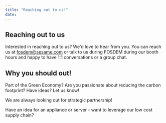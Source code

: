 ```yaml
---
title: "Reaching out to us!"
date: 
---
```

## Reaching out to us

Interested in reaching out to us? We'd love to hear from you.  You can
reach us at fosdem@sesame.com or talk to us during FOSDEM during our
booth hours and happy to have 1:1 conversations or a group chat.

## Why you should out!

Part of the Green Economy? Are you passionate about reducing the carbon footprint? Have ideas? Let us know!

We are always looking out for strategic partnership!

Have an idea for an appliance or server - want to leverage our low cost supply chain?
